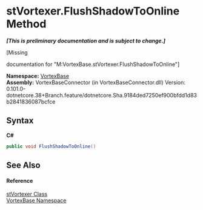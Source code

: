 # stVortexer.FlushShadowToOnline Method 
 _**\[This is preliminary documentation and is subject to change.\]**_

\[Missing <summary> documentation for "M:VortexBase.stVortexer.FlushShadowToOnline"\]

**Namespace:**&nbsp;<a href="N_VortexBase.md">VortexBase</a><br />**Assembly:**&nbsp;VortexBaseConnector (in VortexBaseConnector.dll) Version: 0.101.0-dotnetcore.38+Branch.feature/dotnetcore.Sha.9184ded7250ef900bfdd1d83b2841836087bcfce

## Syntax

**C#**<br />
``` C#
public void FlushShadowToOnline()
```


## See Also


#### Reference
<a href="T_VortexBase_stVortexer.md">stVortexer Class</a><br /><a href="N_VortexBase.md">VortexBase Namespace</a><br />